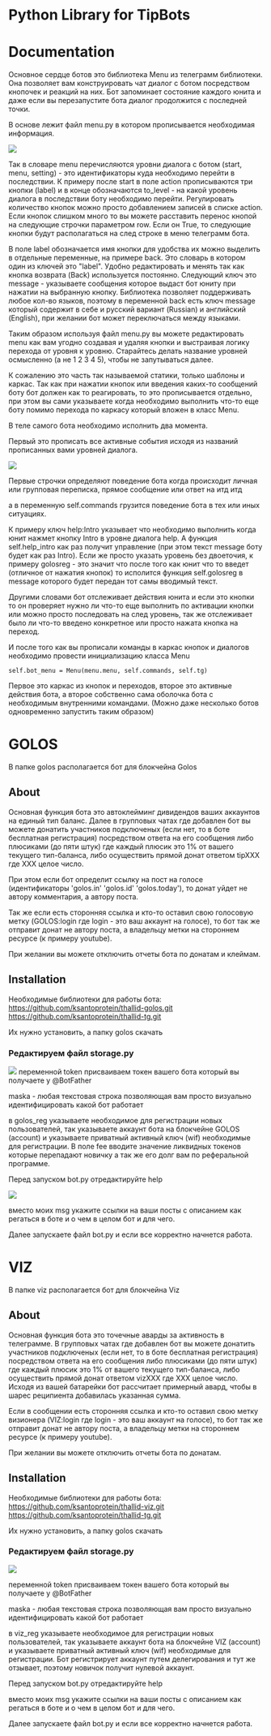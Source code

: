# Python Library for TipBots

# Documentation

Основное сердце ботов это библиотека Menu из телеграмм библиотеки. Она позволяет вам конструировать чат диалог с ботом посредством кнопочек и реакций на них. Бот запоминает состояние каждого юнита и даже если вы перезапустите бота диалог продолжится с последней точки.

В основе лежит файл menu.py в котором прописывается необходимая информация.

![](https://i.imgur.com/tCmEpO8.png)

Так в словаре menu перечисляются уровни диалога с ботом (start, menu, setting) - это идентификаторы куда необходимо перейти в последствии. К примеру после start в поле action прописываются три кнопки (label) и в конце обозначаются to_level - на какой уровень диалога в последствии боту необходимо перейти. Регулировать количество кнопок можно просто добавлением записей в списке action. Если кнопок слишком много то вы можете расставить перенос кнопой на следующие строчки параметром row. Если он True, то следующие кнопки будут располагаться на след строке в меню телеграмм бота. 

В поле label обозначается имя кнопки для удобства их можно выделить в отдельные переменные, на примере back. Это словарь в котором один из ключей это "label". Удобно редактировать и менять так как кнопка возврата (Back) используется постоянно. Следующий ключ это message - указываете сообщения которое выдаст бот юниту при нажатии на выбранную кнопку. Библиотека позволяет поддерживать любое кол-во языков, поэтому в переменной back есть ключ message который содержит в себе и русский вариант (Russian) и английский (English), при желании бот может переключаться между языками.

Таким образом используя файл menu.py вы можете редактировать menu как вам угодно создавая и удаляя кнопки и выстраивая логику перехода от уровня к уровню. Старайтесь делать название уровней осмысленно (а не 1 2 3 4 5), чтобы не запутываться далее.

К сожалению это часть так называемой статики, только шаблоны и каркас. Так как при нажатии кнопок или введения каких-то сообщений боту бот должен как то реагировать, то это прописывается отдельно, при этом вы сами указываете когда необходимо выполнить что-то еще боту помимо перехода по каркасу который вложен в класс Menu.

В теле самого бота необходимо исполнить два момента.

Первый это прописать все активные события исходя из названий прописанных вами уровней диалога.

![](https://i.imgur.com/zDVNlUB.png)

Первые строчки определяют поведение бота когда происходит личная или групповая переписка, прямое сообщение или ответ на итд итд

а в переменную self.commands грузится поведение бота в тех или иных ситуациях.

К примеру ключ help:Intro указывает что необходимо выполнить когда юнит нажмет кнопку Intro в уровне диалога help. А функция self.help_intro как раз получит управление (при этом текст message боту будет как раз Intro). Если же просто указать уровень без двоеточия, к примеру golosreg - это значит что после того как юнит что то введет (отличное от нажатия кнопок) то исполится функция self.golosreg в message которого будет передан тот самы вводимый текст. 

Другими словами бот отслеживает действия юнита и если это кнопки то он проверяет нужно ли что-то еще выполнить по активации кнопки или можно просто последовать на след уровень, так же отслеживает было ли что-то введено конкретное или просто нажата кнопка на переход.

И после того как вы прописали команды в каркас кнопок и диалогов необходимо провести инициализацию класса Menu

```python=
self.bot_menu = Menu(menu.menu, self.commands, self.tg)
```

Первое это каркас из кнопок и переходов, второе это активные действия бота, а второе собственно сама оболочка бота с необходимым внутренними командами. (Можно даже несколько ботов одновременно запустить таким образом)


# GOLOS

В папке golos располагается бот для блокчейна Golos

## About

Основная функция бота это автоклейминг дивидендов ваших аккаунтов на единый тип баланс. Далее в групповых чатах где добавлен бот вы можете донатить участников подключеных (если нет, то в боте бесплатная регистрация) посредством ответа на его сообщения либо плюсиками (до пяти штук) где каждый плюсик это 1% от вашего текущего тип-баланса, либо осуществить прямой донат ответом tipXXX где XXX целое число.

При этом если бот определит ссылку на пост на голосе (идентификаторы 'golos.in' 'golos.id' 'golos.today'), то донат уйдет не автору комментария, а автору поста.

Так же если есть сторонняя ссылка и кто-то оставил свою голосовую метку (GOLOS:login где login - это ваш аккаунт на голосе), то бот так же отправит донат не автору поста, а владельцу метки на стороннем ресурсе (к примеру youtube).

При желании вы можете отключить отчеты бота по донатам и клеймам.

## Installation

Необходимые библиотеки для работы бота:
https://github.com/ksantoprotein/thallid-golos.git
https://github.com/ksantoprotein/thallid-tg.git

Их нужно установить, а папку golos скачать

### Редактируем файл storage.py

![](https://i.imgur.com/temS11R.png)
переменной token присваиваем токен вашего бота который вы получаете у @BotFather

maska - любая текстовая строка позволяющая вам просто визуально идентифицировать какой бот работает

в golos_reg указываете необходимое для регистрации новых пользователей, так указываете аккаунт бота на блокчейне GOLOS (account) и указываете приватный активный ключ (wif) необходимые для региcтрации. В поле fee вводите значение ликвидных токенов которые перепадают новичку а так же его долг вам по реферальной программе.

Перед запуском bot.py отредактируйте help

![](https://i.imgur.com/QqPPyAo.png)

вместо моих msg укажите ссылки на ваши посты с описанием как регаться в боте и о чем в целом бот и для чего.

Далее запускаете файл bot.py и если все корректно начнется работа.

# VIZ

В папке viz располагается бот для блокчейна Viz

## About

Основная функция бота это точечные аварды за активность в телеграмме. В групповых чатах где добавлен бот вы можете донатить участников подключеных (если нет, то в боте бесплатная регистрация) посредством ответа на его сообщения либо плюсиками (до пяти штук) где каждый плюсик это 1% от вашего текущего тип-баланса, либо осуществить прямой донат ответом vizXXX где XXX целое число. Исходя из вашей батарейки бот рассчитает примерный авард, чтобы в шарес реципиента добавилась указанная сумма.

Если в сообщении есть сторонняя ссылка и кто-то оставил свою метку визионера (VIZ:login где login - это ваш аккаунт на голосе), то бот так же отправит донат не автору поста, а владельцу метки на стороннем ресурсе (к примеру youtube).

При желании вы можете отключить отчеты бота по донатам.

## Installation

Необходимые библиотеки для работы бота:
https://github.com/ksantoprotein/thallid-viz.git
https://github.com/ksantoprotein/thallid-tg.git

Их нужно установить, а папку golos скачать

### Редактируем файл storage.py

![](https://i.imgur.com/CgmO6sB.png)

переменной token присваиваем токен вашего бота который вы получаете у @BotFather

maska - любая текстовая строка позволяющая вам просто визуально идентифицировать какой бот работает

в viz_reg указываете необходимое для регистрации новых пользователей, так указываете аккаунт бота на блокчейне VIZ (account) и указываете приватный активный ключ (wif) необходимые для региcтрации. Бот регистрирует аккаунт путем делегирования и тут же отзывает, поэтому новичок получит нулевой аккаунт.

Перед запуском bot.py отредактируйте help

вместо моих msg укажите ссылки на ваши посты с описанием как регаться в боте и о чем в целом бот и для чего.

Далее запускаете файл bot.py и если все корректно начнется работа.
